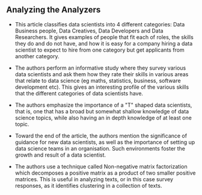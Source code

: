 ## Analyzing the Analyzers

* This article classifies data scientists into 4 different categories: Data Business people, Data Creatives, Data Developers and Data Researchers. It gives examples of people that fit each of roles, the skills they do and do not have, and how it is easy for a company hiring a data scientist to expect to hire from one category but get applicants from another category.

* The authors perform an informative study where they survey various data scientists and ask them how they rate their skills in various areas that relate to data science (eg maths, statistics, business, software development etc). This gives an interesting profile of the various skills that the different categories of data scientists have.

* The authors emphasize the importance of a "T" shaped data scientists, that is, one that has a broad but somewhat shallow knowledge of data science topics, while also having an in depth knowledge of at least one topic.

* Toward the end of the article, the authors mention the significance of guidance for new data scientists, as well as the importance of setting up data science teams in an organisation. Such environments foster the growth and result of a data scientist.

* The authors use a technique called Non-negative matrix factorization which decomposes a positive matrix as a product of two smaller positive matrices. This is useful in analyzing texts, or in this case survey responses, as it identifies clustering in a collection of texts.
